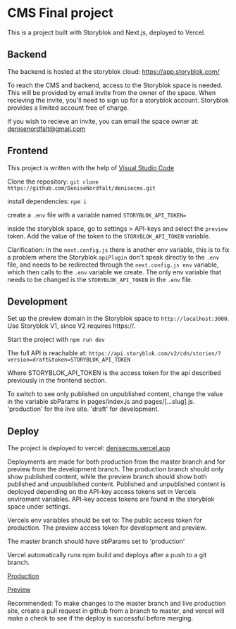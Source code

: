 # CMS Final project

This is a project built with Storyblok and Next.js, deployed to Vercel.

## Backend

The backend is hosted at the storyblok cloud: https://app.storyblok.com/

To reach the CMS and backend, access to the Storyblok space is needed.
This will be provided by email invite from the owner of the space.
When recieving the invite, you'll need to sign up for a storyblok account.
Storyblok provides a limited account free of charge.

If you wish to recieve an invite, you can email the space owner at: denisenordfalt@gmail.com

## Frontend

This project is written with the help of [Visual Studio Code](https://code.visualstudio.com/)

Clone the repository:
`git clone https://github.com/DeniseNordfalt/denisecms.git`

install dependencies:
`npm i`

create a `.env` file with a variable named `STORYBLOK_API_TOKEN=`

inside the storyblok space, go to settings > API-keys and select the `preview` token. Add the value of the token to the `STORYBLOK_API_TOKEN` variable.

Clarification:
In the `next.config.js` there is another env variable, this is to fix a problem where the Storyblok `apiPlugin` don't speak directly to the `.env` file, and needs to be redirected through the `next.config.js env` variable, which then calls to the `.env` variable we create.
The only env variable that needs to be changed is the `STORYBLOK_API_TOKEN` in the `.env` file.

## Development

Set up the preview domain in the Storyblok space to `http://localhost:3000`. Use Storyblok V1, since V2 requires https://.

Start the project with `npm run dev`

The full API is reachable at: `https://api.storyblok.com/v2/cdn/stories/?version=draft&token=STORYBLOK_API_TOKEN`

Where STORYBLOK_API_TOKEN is the access token for the api described previously in the frontend section.

To switch to see only published on unpublished content, change the value in the variable sbParams in pages/index.js and pages/[...slug].js.
'production' for the live site.
'draft' for development.

## Deploy

The project is deployed to vercel: [denisecms.vercel.app](https://denisecms.vercel.app/)

Deployments are made for both production from the master branch and for preview from the development branch.
The production branch should only show published content, while the preview branch should show both published and unpusblished content.
Published and unpublished content is deployed depending on the API-key access tokens set in Vercels enviroment variables.
API-key access tokens are found in the storyblok space under settings.

Vercels env variables should be set to:
The public access token for production.
The preview access token for development and preview.

The master branch should have sbParams set to 'production'

Vercel automatically runs npm build and deploys after a push to a git branch.

[Production](https://github.com/DeniseNordfalt/denisecms/deployments/activity_log?environment=Production)

[Preview](https://github.com/DeniseNordfalt/denisecms/deployments/activity_log?environment=Preview)

Recommended:
To make changes to the master branch and live production site, create a pull request in github from a branch to master, and vercel will make a check to see if the deploy is successful before merging.
